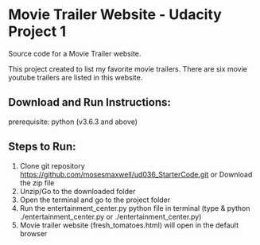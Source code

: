 # Movie Trailer Website - Udacity Project 1
Source code for a Movie Trailer website.

This project created to list my favorite movie trailers. There are six movie youtube trailers are listed in this website.

Download and Run Instructions:
--------------------------------

prerequisite: python (v3.6.3 and above)

Steps to Run:
-------------

1. Clone git repository https://github.com/mosesmaxwell/ud036_StarterCode.git or Download the zip file
2. Unzip/Go to the downloaded folder
3. Open the terminal and go to the project folder
4. Run the entertainment_center.py python file in terminal (type & python ./entertainment_center.py or ./entertainment_center.py)
5. Movie trailer website (fresh_tomatoes.html) will open in the default browser
